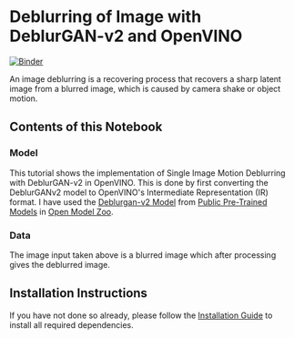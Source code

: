 # Deblurring of Image with DeblurGAN-v2 and OpenVINO

[![Binder](https://mybinder.org/badge_logo.svg)](https://mybinder.org/v2/gh/jainsid2305/openvino_notebooks/bf0c665949af335aabaa21ea7b1b5274b218f0c4?urlpath=lab%2Ftree%2Fnotebooks%2F221-deblurgan-v2%2Fdeblurgan-v2.ipynb)

An image deblurring is a recovering process that recovers a sharp latent image from a blurred image, which is caused by camera shake or object motion. 

## Contents of this Notebook

### Model

This tutorial shows the implementation of Single Image Motion Deblurring with DeblurGAN-v2 in OpenVINO. This is done by first converting the DeblurGANv2 model to OpenVINO's Intermediate Representation (IR) format. I have used the [Deblurgan-v2 Model](https://github.com/openvinotoolkit/open_model_zoo/tree/master/models/public/deblurgan-v2) from [Public Pre-Trained Models](https://github.com/openvinotoolkit/open_model_zoo/blob/master/models/public/index.md) in [Open Model Zoo](https://github.com/openvinotoolkit/open_model_zoo/).

### Data
The image input taken above is a blurred image which after processing gives the deblurred image.


## Installation Instructions

If you have not done so already, please follow the [Installation Guide](/../../README.md) to install all required dependencies.